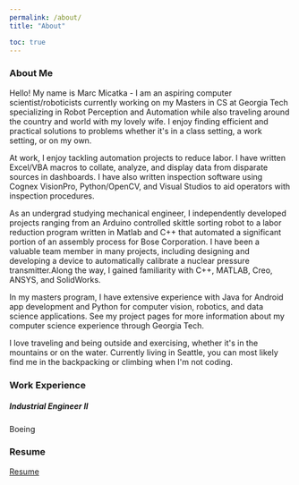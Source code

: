 ```yaml
---
permalink: /about/
title: "About"

toc: true
---
```


### About Me
Hello! My name is Marc Micatka - I am an aspiring computer scientist/roboticists currently working on my Masters in CS at Georgia Tech specializing in Robot Perception and Automation while also traveling around the country and world with my lovely wife. I enjoy finding efficient and practical solutions to problems whether it's in a class setting, a work setting, or on my own.

At work, I enjoy tackling automation projects to reduce labor. I have written Excel/VBA macros to collate, analyze, and display data from disparate sources in dashboards. I have also written inspection software using Cognex VisionPro, Python/OpenCV, and Visual Studios to aid operators with inspection procedures.

As an undergrad studying mechanical engineer, I independently developed projects ranging from an Arduino controlled skittle sorting robot to a labor reduction program written in Matlab and C++ that automated a significant portion of an assembly process for Bose Corporation. I have been a valuable team member in many projects, including designing and developing a device to automatically calibrate a nuclear pressure transmitter.Along the way, I gained familiarity with C++, MATLAB, Creo, ANSYS, and SolidWorks. 

In my masters program, I have extensive experience with Java for Android app development and Python for computer vision, robotics, and data science applications. See my project pages for more information about my computer science experience through Georgia Tech.

I love traveling and being outside and exercising, whether it's in the mountains or on the water. Currently living in Seattle, you can most likely find me in the backpacking or climbing when I'm not coding.

### Work Experience
##### Industrial Engineer II
Boeing

### Resume

<a href="/downloads/about/Micatka, Marc_Resume2020.pdf" target="_blank">Resume</a>

